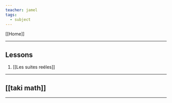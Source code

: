 ```yaml
---
teacher: jamel
tags:
  - subject
---
```

 [[Home]]

---

## Lessons

1. [[Les suites reéles]]

---
## [[taki math]]

---
